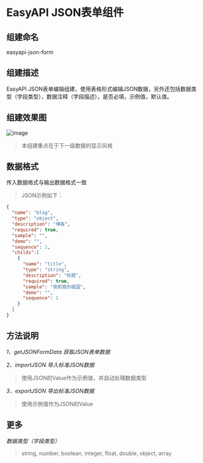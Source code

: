 # EasyAPI JSON表单组件

## 组建命名

easyapi-json-form

## 组建描述

EasyAPI JSON表单编辑组建，使用表格形式编辑JSON数据，另外还包括数据类型（字段类型），数据注释（字段描述），是否必填，示例值，默认值。

## 组建效果图
![image](https://qiniu.easyapi.com/easyapi-json-form.png)

> 本组建重点在于下一级数据的显示风格

## 数据格式

传入数据格式与输出数据格式一致

> JSON示例如下：
```json
{
  "name": "blog",
  "type": "object",      
  "description": "博客",
  "required": true,
  "sample": "",
  "demo": "",
  "sequence": 1,
  "childs":[
    {
      "name": "title",
      "type": "string",
      "description": "标题",
      "required": true,
      "sample": "我和我的祖国",
      "demo": "",
      "sequence": 1
    }
  ]
}
```

## 方法说明

*1、getJSONFormData 获取JSON表单数据*

*2、importJSON 导入标准JSON数据*
> 使用JSON的Value作为示例值，并自动处理数据类型

*3、exportJSON 导出标准JSON数据*
> 使用示例值作为JSON的Value

## 更多

*数据类型（字段类型）*
> string, number, boolean, integer, float, double, object, array

